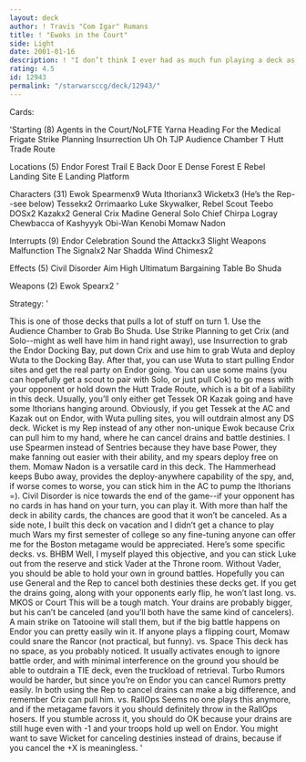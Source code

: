 ```yaml
---
layout: deck
author: ! Travis "Com Igar" Rumans
title: ! "Ewoks in the Court"
side: Light
date: 2001-01-16
description: ! "I don’t think I ever had as much fun playing a deck as I did with my old Ewok deck. This is a return to those roots."
rating: 4.5
id: 12943
permalink: "/starwarsccg/deck/12943/"
---
```

Cards: 

'Starting (8)
Agents in the Court/NoLFTE
Yarna
Heading For the Medical Frigate
Strike Planning
Insurrection
Uh Oh
TJP Audience Chamber
T Hutt Trade Route

Locations (5)
Endor Forest Trail
E Back Door
E Dense Forest
E Rebel Landing Site
E Landing Platform

Characters (31)
Ewok Spearmenx9
Wuta
Ithorianx3
Wicketx3 (He’s the Rep--see below)
Tessekx2
Orrimaarko
Luke Skywalker, Rebel Scout
Teebo
DOSx2
Kazakx2
General Crix Madine
General Solo
Chief Chirpa
Logray
Chewbacca of Kashyyyk
Obi-Wan Kenobi
Momaw Nadon

Interrupts (9)
Endor Celebration
Sound the Attackx3
Slight Weapons Malfunction
The Signalx2
Nar Shadda Wind Chimesx2

Effects (5)
Civil Disorder
Aim High
Ultimatum
Bargaining Table
Bo Shuda

Weapons (2)
Ewok Spearx2 '

Strategy: '

This is one of those decks that pulls a lot of stuff on turn 1.
Use the Audience Chamber to Grab Bo Shuda. Use Strike Planning to get Crix (and Solo--might as well have him in hand right away), use Insurrection to grab the Endor Docking Bay, put down Crix and use him to grab Wuta and deploy Wuta to the Docking Bay.
	After that, you can use Wuta to start pulling Endor sites and get the real party on Endor going. You can use some mains (you can hopefully get a scout to pair with Solo, or just pull Cok) to go mess with your opponent or hold down the Hutt Trade Route, which is a bit of a liability in this deck.
	Usually, you’ll only either get Tessek OR Kazak going and have some Ithorians hanging around. Obviously, if you get Tessek at the AC and Kazak out on Endor, with Wuta pulling sites, you will outdrain almost any DS deck.
	Wicket is my Rep instead of any other non-unique Ewok because Crix can pull him to my hand, where he can cancel drains and battle destinies.
	I use Spearmen instead of Sentries because they have base Power, they make fanning out easier with their ability, and my spears deploy free on them.
	Momaw Nadon is a versatile card in this deck. The Hammerhead keeps Bubo away, provides the deploy-anywhere capability of the spy, and, if worse comes to worse, you can stick him in the AC to pump the Ithorians =).
	Civil Disorder is nice towards the end of the game--if your opponent has no cards in has hand on your turn, you can play it. With more than half the deck in ability cards, the chances are good that it won’t be canceled.
	As a side note, I built this deck on vacation and I didn’t get a chance to play much Wars my first semester of college so any fine-tuning anyone can offer me for the Boston metagame would be appreciated.
	Here’s some specific decks.
vs. BHBM
	Well, I myself played this objective, and you can stick Luke out from the reserve and stick Vader at the Throne room. Without Vader, you should be able to hold your own in ground battles. Hopefully you can use General and the Rep to cancel both destinies these decks get. If you get the drains going, along with your opponents early flip, he won’t last long.
vs. MKOS or Court
	This will be a tough match. Your drains are probably bigger, but his can’t be canceled (and you’ll both have the same kind of cancelers). A main strike on Tatooine will stall them, but if the big battle happens on Endor you can pretty easily win it.
	If anyone plays a flipping court, Momaw could snare the Rancor (not practical, but funny).
vs. Space
	This deck has no space, as you probably noticed. It usually activates enough to ignore battle order, and with minimal interference on the ground you should be able to outdrain a TIE deck, even the truckload of retrieval. Turbo Rumors would be harder, but since you’re on Endor you can cancel Rumors pretty easily. In both using the Rep to cancel drains can make a big difference, and remember Crix can pull  him.
vs. RallOps
	Seems no one plays this anymore, and if the metagame favors it you should definitely throw in the RallOps hosers. If you stumble across it, you should do OK because your drains are still huge even with -1 and your troops hold up well on Endor. You might want to save Wicket for canceling destinies instead of drains, because if you cancel the +X is meaningless. '
